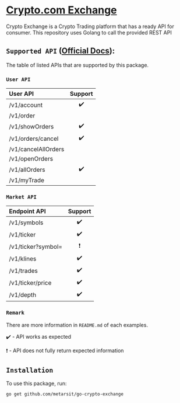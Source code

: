# [Crypto.com Exchange](https://crypto.com/exchange)
Crypto Exchange is a Crypto Trading platform that has a ready API for consumer. This repository uses Golang to call the provided REST API

## `Supported API` ([Official Docs](https://crypto.com/exchange-doc#endpoint)):
The table of listed APIs that are supported by this package.

### `User API`
| User API | Support |
:---------------- | :----------------: |
/v1/account | :heavy_check_mark:
/v1/order |
/v1/showOrders | :heavy_check_mark:
/v1/orders/cancel | :heavy_check_mark:
/v1/cancelAllOrders |
/v1/openOrders |
/v1/allOrders | :heavy_check_mark:
/v1/myTrade |


### `Market API`
| Endpoint API | Support |
:---------------- | :----------------: |
/v1/symbols | :heavy_check_mark:
/v1/ticker | :heavy_check_mark:
/v1/ticker?symbol= | :heavy_exclamation_mark:
/v1/klines | :heavy_check_mark:
/v1/trades | :heavy_check_mark:
/v1/ticker/price | :heavy_check_mark:
/v1/depth | :heavy_check_mark:

### `Remark`
There are more information in `README.md` of each examples.

:heavy_check_mark: - API works as expected

:heavy_exclamation_mark: - API does not fully return expected information

## `Installation`
To use this package, run:

    go get github.com/metarsit/go-crypto-exchange

